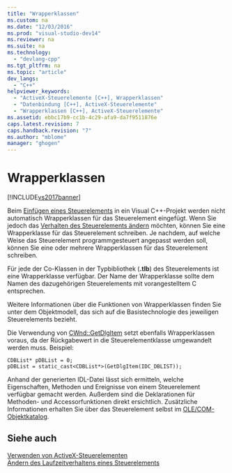 ```yaml
---
title: "Wrapperklassen"
ms.custom: na
ms.date: "12/03/2016"
ms.prod: "visual-studio-dev14"
ms.reviewer: na
ms.suite: na
ms.technology: 
  - "devlang-cpp"
ms.tgt_pltfrm: na
ms.topic: "article"
dev_langs: 
  - "C++"
helpviewer_keywords: 
  - "ActiveX-Steuerelemente [C++], Wrapperklassen"
  - "Datenbindung [C++], ActiveX-Steuerelemente"
  - "Wrapperklassen [C++], ActiveX-Steuerelemente"
ms.assetid: ebbc17b9-cc1b-4c29-afa9-da7f9511876e
caps.latest.revision: 7
caps.handback.revision: "7"
ms.author: "mblome"
manager: "ghogen"
---
```

# Wrapperklassen
[!INCLUDE[vs2017banner](../../assembler/inline/includes/vs2017banner.md)]

Beim [Einfügen eines Steuerelements](../../data/ado-rdo/inserting-the-control-into-a-visual-cpp-application.md) in ein Visual C\+\+\-Projekt werden nicht automatisch Wrapperklassen für das Steuerelement eingefügt.  Wenn Sie jedoch das [Verhalten des Steuerelements ändern](../../data/ado-rdo/modifying-a-control-s-run-time-behavior.md) möchten, können Sie eine Wrapperklasse für das Steuerelement schreiben.  Je nachdem, auf welche Weise das Steuerelement programmgesteuert angepasst werden soll, können Sie eine oder mehrere Wrapperklassen für das Steuerelement schreiben.  
  
 Für jede der Co\-Klassen in der Typbibliothek \(**.tlb**\) des Steuerelements ist eine Wrapperklasse verfügbar.  Der Name der Wrapperklasse sollte dem Namen des dazugehörigen Steuerelements mit vorangestelltem C entsprechen.  
  
 Weitere Informationen über die Funktionen von Wrapperklassen finden Sie unter dem Objektmodell, das sich auf die Basistechnologie des jeweiligen Steuerelements bezieht.  
  
 Die Verwendung von [CWnd::GetDlgItem](../Topic/CWnd::GetDlgItem.md) setzt ebenfalls Wrapperklassen voraus, da der Rückgabewert in die Steuerelementklasse umgewandelt werden muss.  Beispiel:  
  
```  
CDBList* pDBList = 0;  
pDBList = static_cast<CDBList*>(GetDlgItem(IDC_DBLIST));  
```  
  
 Anhand der generierten IDL\-Datei lässt sich ermitteln, welche Eigenschaften, Methoden und Ereignisse von einem Steuerelement verfügbar gemacht werden. Außerdem sind die Deklarationen für Methoden\- und Accessorfunktionen direkt ersichtlich.  Zusätzliche Informationen erhalten Sie über das Steuerelement selbst im [OLE\/COM\-Objektkatalog](../../data/ado-rdo/using-the-ole-com-object-viewer.md).  
  
## Siehe auch  
 [Verwenden von ActiveX\-Steuerelementen](../../data/ado-rdo/using-activex-controls.md)   
 [Ändern des Laufzeitverhaltens eines Steuerelements](../../data/ado-rdo/modifying-a-control-s-run-time-behavior.md)